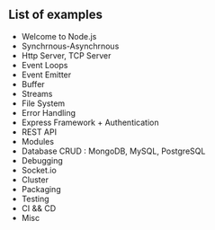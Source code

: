 ## List of examples

- Welcome to Node.js
- Synchrnous-Asynchrnous
- Http Server, TCP Server
- Event Loops
- Event Emitter
- Buffer
- Streams
- File System
- Error Handling
- Express Framework + Authentication
- REST API
- Modules
- Database CRUD : MongoDB, MySQL, PostgreSQL
- Debugging
- Socket.io
- Cluster
- Packaging
- Testing
- CI && CD
- Misc

